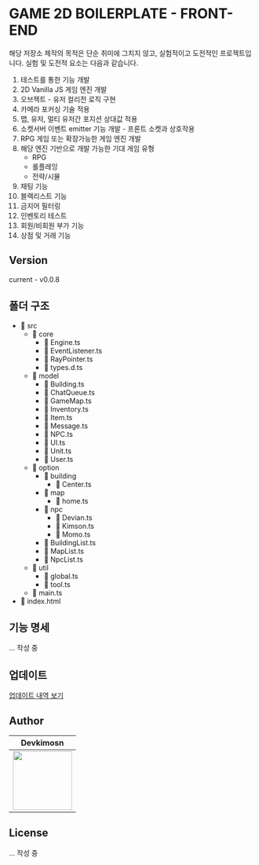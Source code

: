 # GAME 2D BOILERPLATE - FRONT-END

해당 저장소 제작의 목적은 단순 취미에 그치지 않고, 실험적이고 도전적인 프로젝트입니다. 실험 및 도전적 요소는 다음과 같습니다.

1. 테스트를 통한 기능 개발
2. 2D Vanilla JS 게임 엔진 개발
3. 오브젝트 - 유저 컬리전 로직 구현
4. 카메라 포커싱 기술 적용
5. 맵, 유저, 멀티 유저간 포지션 상대값 적용
6. 소켓서버 이벤트 emitter 기능 개발 - 프론트 소켓과 상호작용
7. RPG 게임 또는 확장가능한 게임 엔진 개발
8. 해당 엔진 기반으로 개발 가능한 기대 게임 유형
   - RPG
   - 롤플레잉
   - 전략/시뮬
9. 채팅 기능
10. 블랙리스트 기능
11. 금지어 필터링
12. 인벤토리 테스트
13. 회원/비회원 부가 기능
14. 상점 및 거래 기능

## Version

current - v0.0.8

## 폴더 구조

- 📂 src
  - 📂 core
    - 📄 Engine.ts
    - 📄 EventListener.ts
    - 📄 RayPointer.ts
    - 📄 types.d.ts
  - 📂 model
    - 📄 Building.ts
    - 📄 ChatQueue.ts
    - 📄 GameMap.ts
    - 📄 Inventory.ts
    - 📄 Item.ts
    - 📄 Message.ts
    - 📄 NPC.ts
    - 📄 UI.ts
    - 📄 Unit.ts
    - 📄 User.ts
  - 📂 option
    - 📂 building
      - 📄 Center.ts
    - 📂 map
      - 📄 home.ts
    - 📂 npc
      - 📄 Devian.ts
      - 📄 Kimson.ts
      - 📄 Momo.ts
    - 📄 BuildingList.ts
    - 📄 MapList.ts
    - 📄 NpcList.ts
  - 📂 util
    - 📄 global.ts
    - 📄 tool.ts
  - 📄 main.ts
- 📄 index.html

## 기능 명세

... 작성 중

## 업데이트

[업데이트 내역 보기](https://github.com/kkn1125/game-2d-boilerplate/blob/main/UPDATE.md)

## Author

| <div align="center">Devkimosn</div>                                                                                                  |
| ------------------------------------------------------------------------------------------------------------------------------------ |
| <a href="https://github.com/kkn1125"><img width="120" height="120" src="https://avatars.githubusercontent.com/u/71887242?v=4" /></a> |

## License

... 작성 중
